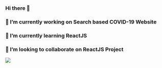 ### Hi there 👋
### 🔭 I’m currently working on Search based COVID-19 Website 
### 🌱 I’m currently learning ReactJS
### 👯 I’m looking to collaborate on ReactJS Project
<img src="https://github-readme-stats.vercel.app/api?username=aniruddhparwal&&show_icons=true&title_color=ffffff&icon_color=bb2acf&text_color=daf7dc&bg_color=151515">
<!--
**aniruddhparwal/aniruddhparwal** is a ✨ _special_ ✨ repository because its `README.md` (this file) appears on your GitHub profile.

Here are some ideas to get you started:

- 🔭 I’m currently working on ...
- 🌱 I’m currently learning ...
- 👯 I’m looking to collaborate on ...
- 🤔 I’m looking for help with ...
- 💬 Ask me about ...
- 📫 How to reach me: ...
- 😄 Pronouns: ...
- ⚡ Fun fact: ...
-->
